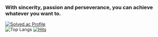 ### With sincerity, passion and perseverance, you can achieve whatever you want to. 
<!--
**inpink/inpink** is a ✨ _special_ ✨ repository because its `README.md` (this file) appears on your GitHub profile.

Here are some ideas to get you started:

- 🔭 I’m currently working on ...
- 🌱 I’m currently learning ...
- 👯 I’m looking to collaborate on ...
- 🤔 I’m looking for help with ...
- 💬 Ask me about ...
- 📫 How to reach me: ...
- 😄 Pronouns: ...
- ⚡ Fun fact: ...
-->

[![Solved.ac Profile](http://mazassumnida.wtf/api/v2/generate_badge?boj=dnpdhd)](https://solved.ac/dnpdhd/) <br>
![Top Langs](https://github-readme-stats.vercel.app/api/top-langs/?username=inpink&layout=compact&bg_color=30,f7bebe,e89797,f2c9c9&title_color=ffffff&text_color=f7f6dc&icon_color=246e68)
                                                [![Hits](https://hits.seeyoufarm.com/api/count/incr/badge.svg?url=https%3A%2F%2Fgithub.com%2Fgjbae1212%2Fhit-counter)](https://hits.seeyoufarm.com)                    
